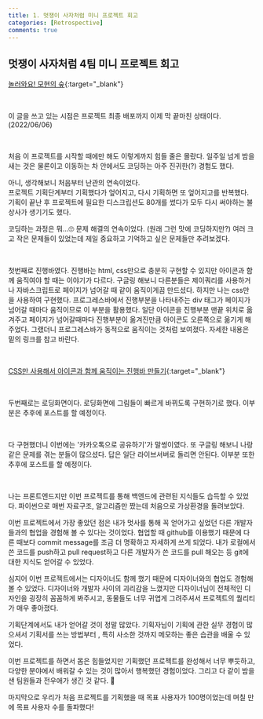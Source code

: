 ```yaml
---
title: 1. 멋쟁이 사자처럼 미니 프로젝트 회고
categories: [Retrospective]
comments: true
---
```


## 멋쟁이 사자처럼 4팀 미니 프로젝트 회고

[놀러와요! 모현의 숲](https://mohyeon-forest.herokuapp.com/){:target="_blank"}

<br>

이 글을 쓰고 있는 시점은 프로젝트 최종 배포까지 이제 막 끝마친 상태이다. (2022/06/06)

<br>

처음 이 프로젝트를 시작할 때에만 해도 이렇게까지 힘들 줄은 몰랐다. 일주일 넘게 밤을 새는 것은 물론이고 이동하는 차 안에서도 코딩하는 아주 진귀한(?) 경험도 했다.

아니, 생각해보니 처음부터 난관의 연속이었다.  
프로젝트 기획단계부터 기획했다가 엎어지고, 다시 기획하면 또 엎어지고를 반복했다. 기획이 끝난 후 프로젝트에 필요한 디스크립션도 80개를 썼다가 모두 다시 써야하는 불상사가 생기기도 했다.

코딩하는 과정은 뭐...🙄 문제 해결의 연속이었다. (원래 그런 맛에 코딩하지만?) 여러 크고 작은 문제들이 있었는데 제일 중요하고 기억하고 싶은 문제들만 추려보겠다.

<br>

첫번째로 진행바였다. 진행바는 html, css만으로 충분히 구현할 수 있지만 아이콘과 함께 움직여야 할 때는 이야기가 다르다.
구글링 해보니 다른분들은 제이쿼리를 사용하거나 자바스크립트로 페이지가 넘어갈 때 같이 움직이게끔 만드셨다. 하지만 나는 css만을 사용하여 구현했다.
프로그레스바에서 진행부분을 나타내주는 div 태그가 페이지가 넘어갈 때마다 움직이므로 이 부분을 활용했다. 일단 아이콘을 진행부분 맨끝 위치로 옮겨주고 페이지가 넘어갈때마다 진행부분이 옮겨진만큼 아이콘도 오른쪽으로 옮기게 해주었다. 그랬더니 프로그레스바가 동적으로 움직이는 것처럼 보여졌다. 자세한 내용은 밑의 링크를 참고 바란다.

<br>

[CSS만 사용해서 아이콘과 함께 움직이는 진행바 만들기](https://chaevivin.github.io/2022-06/css20_progressbar){:target="_blank"}

<br>

두번째로는 로딩화면이다. 로딩화면에 그림들이 빠르게 바뀌도록 구현하기로 했다.
이부분은 추후에 포스트를 할 예정이다.

<br>

다 구현했더니 이번에는 '카카오톡으로 공유하기'가 말썽이였다.
또 구글링 해보니 나랑 같은 문제를 겪는 분들이 많으셨다.
답은 일단 라이브서버로 돌리면 안된다.
이부분 또한 추후에 포스트를 할 예정이다.

<br>

나는 프론트엔드지만 이번 프로젝트를 통해 백엔드에 관련된 지식들도 습득할 수 있었다. 
파이썬으로 매번 자료구조, 알고리즘만 짰는데 처음으로 가상환경을 돌려보았다. 

이번 프로젝트에서 가장 좋았던 점은 내가 멋사를 통해 꼭 얻어가고 싶었던 다른 개발자들과의 협업을 경험해 볼 수 있다는 것이었다. 협업할 때 github를 이용했기 때문에 다른 때보다 commit message를 조금 더 명확하고 자세하게 쓰게 되었다. 내가 로컬에서 쓴 코드를 push하고 pull request하고 다른 개발자가 쓴 코드를 pull 해오는 등 git에 대한 지식도 얻어갈 수 있었다.

심지어 이번 프로젝트에서는 디자이너도 함께 했기 때문에 디자이너와의 협업도 경험해 볼 수 있었다. 디자이너와 개발자 사이의 괴리감을 느꼈지만 디자이너님이 전체적인 디자인을 굉장히 꼼꼼하게 봐주시고, 동물들도 너무 귀엽게 그려주셔서 프로젝트의 퀄리티가 매우 좋아졌다.

기획단계에서도 내가 얻어갈 것이 정말 많았다. 기획자님이 기획에 관한 실무 경험이 많으셔서 기획서를 쓰는 방법부터 , 특히 사소한 것까지 메모하는 좋은 습관을 배울 수 있었다.  

이번 프로젝트를 하면서 몸은 힘들었지만 기획했던 프로젝트를 완성해서 너무 뿌듯하고, 다양한 분야에서 배워갈 수 있는 것이 많아서 행복했던 경험이었다. 그리고 다 같이 밤을 샌 팀원들과 전우애가 생긴 것 같다. 💪

마지막으로 우리가 처음 프로젝트를 기획했을 때 목표 사용자가 100명이었는데 며칠 만에 목표 사용자 수를 돌파했다! 
